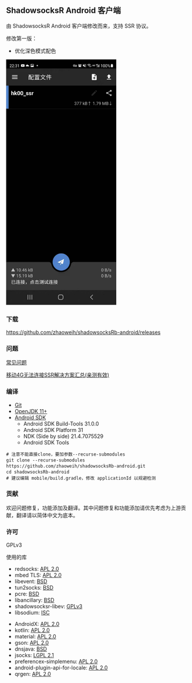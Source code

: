 ## ShadowsocksR Android 客户端

由 ShadowsocksR Android 客户端修改而来，支持 SSR 协议。

修改第一版：

- 优化深色模式配色


<p align="left"><img src="./README_images/ssr.jpg" width="300"></p>


### 下载

https://github.com/zhaoweih/shadowsocksRb-android/releases


### 问题
[常见问题](FAQ.md)

[移动4G无法连接SSR解决方案汇总(亲测有效)](https://zhuanlan.zhihu.com/p/94088821)

### 编译

* [Git](https://git-scm.com/downloads)
* [OpenJDK 11+](https://jdk.java.net/)
* [Android SDK](https://developer.android.com/studio#command-tools)
  - Android SDK Build-Tools 31.0.0
  - Android SDK Platform 31
  - NDK (Side by side) 21.4.7075529
  - Android SDK Tools

```shell script
# 注意不能直接clone，要加参数--recurse-submodules
git clone --recurse-submodules https://github.com/zhaoweih/shadowsocksRb-android.git
cd shadowsocksRb-android
# 建议编辑 mobile/build.gradle，修改 applicationId 以规避检测
```

### 贡献

欢迎问题修复，功能添加及翻译。其中问题修复和功能添加请优先考虑为上游贡献，翻译请以简体中文为底本。

### 许可

GPLv3

使用的库

<ul>
    <li>redsocks: <a href="https://github.com/shadowsocks/redsocks/blob/shadowsocks-android/README">APL 2.0</a></li>
    <li>mbed TLS: <a href="https://github.com/ARMmbed/mbedtls/blob/development/LICENSE">APL 2.0</a></li>
    <li>libevent: <a href="https://github.com/shadowsocks/libevent/blob/master/LICENSE">BSD</a></li>
    <li>tun2socks: <a href="https://github.com/shadowsocks/badvpn/blob/shadowsocks-android/COPYING">BSD</a></li>
    <li>pcre: <a href="https://android.googlesource.com/platform/external/pcre/+/master/dist2/LICENCE">BSD</a></li>
    <li>libancillary: <a href="https://github.com/shadowsocks/libancillary/blob/shadowsocks-android/COPYING">BSD</a></li>
    <li>shadowsocksr-libev: <a href="https://github.com/shadowsocksRb/shadowsocksr-libev/blob/master/LICENSE">GPLv3</a></li>
    <li>libsodium: <a href="https://github.com/jedisct1/libsodium/blob/master/LICENSE">ISC</a></li>
</ul>

<ul>
    <li>AndroidX: <a href="https://android.googlesource.com/platform/frameworks/support/+/androidx-master-dev/LICENSE.txt">APL 2.0</a></li>
    <li>kotlin: <a href="https://github.com/JetBrains/kotlin/blob/master/license/LICENSE.txt">APL 2.0</a></li>
    <li>material: <a href="https://github.com/material-components/material-components-android/blob/master/LICENSE">APL 2.0</a></li>
    <li>gson: <a href="https://github.com/google/gson/blob/master/LICENSE">APL 2.0</a></li>
    <li>dnsjava: <a href="https://github.com/dnsjava/dnsjava/blob/master/LICENSE">BSD</a></li>
    <li>jsocks: <a href="https://android.googlesource.com/platform/external/pcre/+/master/dist2/LICENCE">LGPL 2.1</a></li>
    <li>preferencex-simplemenu: <a href="https://github.com/takisoft/preferencex-android/blob/master/LICENSE">APL 2.0</a></li>
    <li>android-plugin-api-for-locale: <a href="https://github.com/twofortyfouram/android-plugin-api-for-locale/blob/master/LICENSE.txt">APL 2.0</a></li>
    <li>qrgen: <a href="https://github.com/kenglxn/QRGen">APL 2.0</a></li>
</ul>
